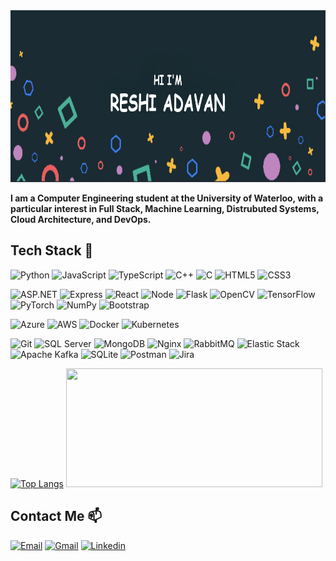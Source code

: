 <!-- # Hi, I'm Reshi 👋 -->
<img src="https://github.com/ReshiAdavan/ReshiAdavan/blob/master/imgs/ReshiBanner.PNG" width="1000" height="275"/>

**I am a Computer Engineering student at the University of Waterloo, with a particular interest in Full Stack, Machine Learning, Distrubuted Systems, Cloud Architecture, and DevOps.**

## Tech Stack 🔭

<!--
- **_Languages_**: Python, C#, JavaScript/TypeScript, C/C++, SQL, HTML, CSS
- **_Frameworks/Libraries_**: ASP.NET, Express, React, Node, Flask, OpenCV, TensorFlow, PyTorch, NumPy, Bootstrap
- **_Cloud/DevOps_**: Azure, AWS, Docker, Kubernetes
- **_Tools/Technologies_**: Git, SSMS, MongoDB, Nginx, RabbitMQ, gRPC, Elastic Stack, Apache Kafka, SQLite, Postman, Jira
-->

<!-- Langs -->

![Python](https://img.shields.io/badge/Python-FFD43B?style=flat&logo=python&logoColor=blue)
![JavaScript](https://img.shields.io/badge/-JavaScript-05122A?style=flat&logo=javascript)
![TypeScript](https://img.shields.io/badge/TypeScript-007ACC?style=flat&logo=typescript&logoColor=white)
![C++](https://img.shields.io/badge/-C++-05122A?style=flat&logo=C%2B%2B&logoColor=00599C)
![C](https://img.shields.io/badge/-C-05122A?style=flat&logo=C&logoColor=A8B9CC)
![HTML5](https://img.shields.io/badge/-HTML5-E34F26?style=flat-square&logo=html5&logoColor=white)
![CSS3](https://img.shields.io/badge/-CSS3-1572B6?style=flat-square&logo=css3)

<!-- Frameworks/Libraries -->

![ASP.NET](https://img.shields.io/badge/ASP.NET-512BD4?style=flat&logo=dotnet&logoColor=white)
![Express](https://img.shields.io/badge/Express.js-000000?style=flat&logo=express&logoColor=white)
![React](https://img.shields.io/badge/-React-05122A?style=flat&logo=react)
![Node](https://img.shields.io/badge/-Node.js-05122A?style=flat&logo=node.js)
![Flask](https://img.shields.io/badge/Flask-000000?style=flat&logo=flask&logoColor=white)
![OpenCV](https://img.shields.io/badge/OpenCV-27338e?style=flat&logo=OpenCV&logoColor=white)
![TensorFlow](https://img.shields.io/badge/TensorFlow-FF6F00?style=flat&logo=TensorFlow&logoColor=white)
![PyTorch](https://img.shields.io/badge/PyTorch-EE4C2C?style=flat&logo=PyTorch&logoColor=white)
![NumPy](https://img.shields.io/badge/Numpy-777BB4?style=flat&logo=numpy&logoColor=white)
![Bootstrap](https://img.shields.io/badge/Bootstrap-563D7C?style=flat&logo=bootstrap&logoColor=white)

<!-- Cloud/DevOps -->

![Azure](https://img.shields.io/badge/Azure-0078D7?style=flat&logo=azure-devops&logoColor=white)
![AWS](https://img.shields.io/badge/AWS-FF9900?style=flat&logo=amazonaws&logoColor=white)
![Docker](https://img.shields.io/badge/Docker-2CA5E0?style=flat&logo=docker&logoColor=white)
![Kubernetes](https://img.shields.io/badge/Kubernetes-326ce5.svg?&style=flat&logo=kubernetes&logoColor=white)

<!-- Tools -->

![Git](https://img.shields.io/badge/-Git-05122A?style=flat&logo=git)
![SQL Server](https://img.shields.io/badge/SQL_Server-CC2927?style=flat&logo=microsoft-sql-server&logoColor=white)
![MongoDB](https://img.shields.io/badge/MongoDB-4EA94B?style=flat&logo=mongodb&logoColor=white)
![Nginx](https://img.shields.io/badge/Nginx-009639?style=flat&logo=nginx&logoColor=white)
![RabbitMQ](https://img.shields.io/badge/RabbitMQ-%23FF6600.svg?&style=flat&logo=rabbitmq&logoColor=white)
![Elastic Stack](https://img.shields.io/badge/Elastic_Stack-005571?style=flat&logo=elasticsearch&logoColor=white)
![Apache Kafka](https://img.shields.io/badge/Apache_Kafka-231F20?style=flat&logo=apache-kafka&logoColor=white)
![SQLite](https://img.shields.io/badge/SQLite-07405E?style=flat&logo=sqlite&logoColor=white)
![Postman](https://img.shields.io/badge/Postman-FF6C37?style=flat&logo=Postman&logoColor=white)
![Jira](https://img.shields.io/badge/Jira-0052CC?style=flat&logo=Jira&logoColor=white)

[![Top Langs](https://github-readme-stats.vercel.app/api/top-langs/?username=ReshiAdavan&layout=compact&theme=apprentice&langs_count=10&custom_title=Reshi%27s%20Languages&hide=C,Pascal&card_width=380)](https://github.com/anuraghazra/github-readme-stats)
<img src="https://media.giphy.com/media/dWesBcTLavkZuG35MI/giphy.gif" width="410" height="190" />

## Contact Me 📫

<!--
Email: [rtadavan@uwaterloo.ca](mailto:rtadavan@uwaterloo.ca)
LinkedIn: [linkedin.com/in/reshiadavan](https://www.linkedin.com/in/reshiadavan/)
-->

[![Email](https://img.shields.io/badge/rtadavan@uwaterloo.ca-0078D4?logo=microsoft-outlook&logoColor=white)](mailto:rtadavan@uwaterloo.ca)
[![Gmail](https://img.shields.io/badge/reshiadavan27@gmail.com-c14438?&logo=Gmail&logoColor=white)](mailto:reshiadavan27@gmail.com)
[![Linkedin](https://img.shields.io/badge/-Reshi_Adavan-blue?logo=Linkedin&logoColor=white)](https://www.linkedin.com/in/reshiadavan/)

<!--
**ReshiAdavan/ReshiAdavan** is a ✨ _special_ ✨ repository because its `README.md` (this file) appears on your GitHub profile.

Here are some ideas to get you started:

- 🔭 I’m currently working on ...
- 🌱 I’m currently learning ...
- 👯 I’m looking to collaborate on ...
- 🤔 I’m looking for help with ...
- 💬 Ask me about ...
- 📫 How to reach me: ...
- 😄 Pronouns: ...
- ⚡ Fun fact: ...
-->
